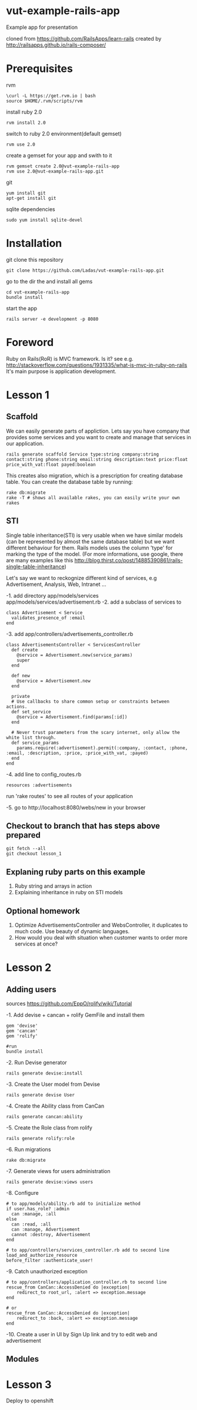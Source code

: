 vut-example-rails-app
=====================

Example app for presentation

cloned from https://github.com/RailsApps/learn-rails
created by http://railsapps.github.io/rails-composer/

Prerequisites
=============

rvm

    \curl -L https://get.rvm.io | bash
    source $HOME/.rvm/scripts/rvm
  
install ruby 2.0

    rvm install 2.0
  
switch to ruby 2.0 environment(default gemset)

    rvm use 2.0

create a gemset for your app and swith to it

    rvm gemset create 2.0@vut-example-rails-app
    rvm use 2.0@vut-example-rails-app.git

git

    yum install git
    apt-get install git  

sqlite dependencies

    sudo yum install sqlite-devel

Installation
============

git clone this repository

    git clone https://github.com/Ladas/vut-example-rails-app.git
    
go to the dir the and install all gems

    cd vut-example-rails-app
    bundle install

start the app

    rails server -e development -p 8080
   
   
Foreword
========

Ruby on Rails(RoR) is MVC framework. Is it? see e.g. http://stackoverflow.com/questions/1931335/what-is-mvc-in-ruby-on-rails
It's main purpose is application development.
    
Lesson 1
========

Scaffold
--------

We can easily generate parts of appliction. Lets say you have company that provides some services and you want to 
create and manage that services in our application.

    rails generate scaffold Service type:string company:string contact:string phone:string email:string description:text price:float price_with_vat:float payed:boolean

This creates also migration, which is a prescription for creating database table. You can create the database table by running:

    rake db:migrate
    rake -T # shows all available rakes, you can easily write your own rakes

STI
---

Single table inheritance(STI) is very usable when we have similar models (can be represented by almost the same database 
table) but we want different behaviour for them. Rails models uses the column 'type' for marking the type of the model. 
(For more informations, use google, there are many examples like this http://blog.thirst.co/post/14885390861/rails-single-table-inheritance)

Let's say we want to reckognize different kind of services, e.g Advertisement, Analysis, Web, Intranet ...

-1. add directory app/models/services app/models/services/advertisement.rb
-2. add a subclass of services to 

```
class Advertisement < Service
  validates_presence_of :email
end
```

-3. add app/controllers/advertisements_controller.rb

```
class AdvertisementsController < ServicesController
  def create
    @service = Advertisement.new(service_params)
    super
  end

  def new
    @service = Advertisement.new
  end

  private
  # Use callbacks to share common setup or constraints between actions.
  def set_service
    @service = Advertisement.find(params[:id])
  end

  # Never trust parameters from the scary internet, only allow the white list through.
  def service_params
    params.require(:advertisement).permit(:company, :contact, :phone, :email, :description, :price, :price_with_vat, :payed)
  end
end
```

-4. add line to config_routes.rb

```
resources :advertisements
```

run 'rake routes' to see all routes of your application


-5. go to http://localhost:8080/webs/new in your browser


Checkout to branch that has steps above prepared
------------------------------------------------

    git fetch --all
    git checkout lesson_1


Explaning ruby parts on this example
------------------------------------

1. Ruby string and arrays in action
2. Explaining inheritance in ruby on STI models


Optional homework
-----------------

1. Optimize AdvertisementsController and WebsController, it duplicates to much code. Use beauty of dynamic languages.
2. How would you deal with situation when customer wants to order more services at once?



Lesson 2
========

Adding users
------------

sources https://github.com/EppO/rolify/wiki/Tutorial

-1. Add devise + cancan + rolify GemFile and install them

```
gem 'devise'
gem 'cancan'
gem 'rolify'

#run
bundle install
```

-2. Run Devise generator

    rails generate devise:install
    
-3. Create the User model from Devise

    rails generate devise User

-4. Create the Ability class from CanCan

    rails generate cancan:ability

-5. Create the Role class from rolify

    rails generate rolify:role

-6. Run migrations

    rake db:migrate

-7. Generate views for users administration 

    rails generate devise:views users

-8. Configure

```
# to app/models/ability.rb add to initialize method
if user.has_role? :admin
  can :manage, :all
else
  can :read, :all
  can :manage, Advertisement
  cannot :destroy, Advertisement
end

# to app/controllers/services_controller.rb add to second line
load_and_authorize_resource
before_filter :authenticate_user!
```

-9. Catch unauthorized exception

```
# to app/controllers/application_controller.rb to second line
rescue_from CanCan::AccessDenied do |exception|
    redirect_to root_url, :alert => exception.message
end

# or 
rescue_from CanCan::AccessDenied do |exception|
    redirect_to :back, :alert => exception.message
end
```

-10. Create a user in UI by Sign Up link and try to edit web and advertisement

Modules
-------



Lesson 3
========

Deploy to openshift
